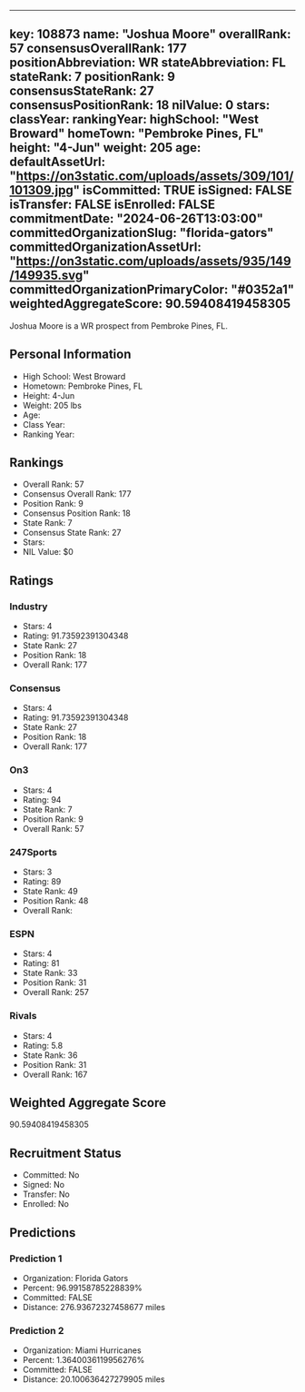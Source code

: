 ---
  key: 108873
  name: "Joshua Moore"
  overallRank: 57
  consensusOverallRank: 177
  positionAbbreviation: WR
  stateAbbreviation: FL
  stateRank: 7
  positionRank: 9
  consensusStateRank: 27
  consensusPositionRank: 18
  nilValue: 0
  stars: 
  classYear: 
  rankingYear: 
  highSchool: "West Broward"
  homeTown: "Pembroke Pines, FL"
  height: "4-Jun"
  weight: 205
  age: 
  defaultAssetUrl: "https://on3static.com/uploads/assets/309/101/101309.jpg"
  isCommitted: TRUE
  isSigned: FALSE
  isTransfer: FALSE
  isEnrolled: FALSE
  commitmentDate: "2024-06-26T13:03:00"
  committedOrganizationSlug: "florida-gators"
  committedOrganizationAssetUrl: "https://on3static.com/uploads/assets/935/149/149935.svg"
  committedOrganizationPrimaryColor: "#0352a1"
  weightedAggregateScore: 90.59408419458305
  ---
  
  Joshua Moore is a WR prospect from Pembroke Pines, FL.
  
  ## Personal Information
  - High School: West Broward
  - Hometown: Pembroke Pines, FL
  - Height: 4-Jun
  - Weight: 205 lbs
  - Age: 
  - Class Year: 
  - Ranking Year: 
  
  ## Rankings
  - Overall Rank: 57
  - Consensus Overall Rank: 177
  - Position Rank: 9
  - Consensus Position Rank: 18
  - State Rank: 7
  - Consensus State Rank: 27
  - Stars: 
  - NIL Value: $0
  
  ## Ratings
  
  ### Industry
  - Stars: 4
  - Rating: 91.73592391304348
  - State Rank: 27
  - Position Rank: 18
  - Overall Rank: 177
  
  ### Consensus
  - Stars: 4
  - Rating: 91.73592391304348
  - State Rank: 27
  - Position Rank: 18
  - Overall Rank: 177
  
  ### On3
  - Stars: 4
  - Rating: 94
  - State Rank: 7
  - Position Rank: 9
  - Overall Rank: 57
  
  ### 247Sports
  - Stars: 3
  - Rating: 89
  - State Rank: 49
  - Position Rank: 48
  - Overall Rank: 
  
  ### ESPN
  - Stars: 4
  - Rating: 81
  - State Rank: 33
  - Position Rank: 31
  - Overall Rank: 257
  
  ### Rivals
  - Stars: 4
  - Rating: 5.8
  - State Rank: 36
  - Position Rank: 31
  - Overall Rank: 167
  
  ## Weighted Aggregate Score
  90.59408419458305
  
  ## Recruitment Status
  - Committed: No
  - Signed: No
  - Transfer: No
  - Enrolled: No
  
  
  
  ## Predictions
  
  ### Prediction 1
  - Organization: Florida Gators
  - Percent: 96.99158785228839%
  - Committed: FALSE
  - Distance: 276.93672327458677 miles
  
  ### Prediction 2
  - Organization: Miami Hurricanes
  - Percent: 1.3640036119956276%
  - Committed: FALSE
  - Distance: 20.100636427279905 miles
  